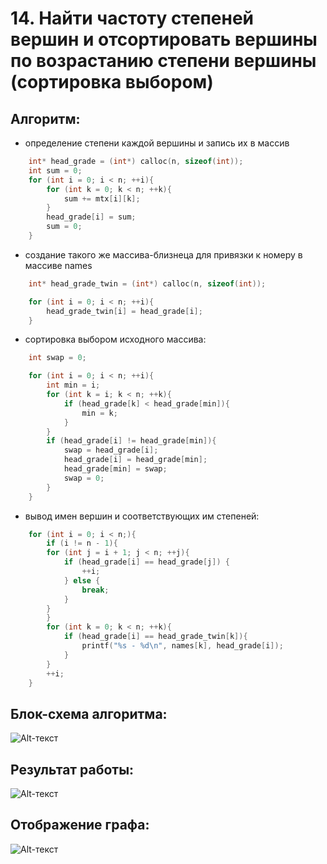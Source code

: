 # 14.	Найти частоту степеней вершин и отсортировать вершины по возрастанию степени вершины (сортировка выбором)

## Алгоритм:

- определение степени каждой вершины и запись их в массив

``` C
	int* head_grade = (int*) calloc(n, sizeof(int));
	int sum = 0;
	for (int i = 0; i < n; ++i){
		for (int k = 0; k < n; ++k){
			sum += mtx[i][k];
		}
		head_grade[i] = sum;
		sum = 0;
	}
```

- создание такого же массива-близнеца для привязки к номеру в массиве names 

```C
	int* head_grade_twin = (int*) calloc(n, sizeof(int));

	for (int i = 0; i < n; ++i){
		head_grade_twin[i] = head_grade[i];
	}
```

- сортировка выбором исходного массива:

```C
	int swap = 0;

	for (int i = 0; i < n; ++i){
		int min = i;
		for (int k = i; k < n; ++k){
			if (head_grade[k] < head_grade[min]){
				min = k;
			}
		}
		if (head_grade[i] != head_grade[min]){
			swap = head_grade[i];
			head_grade[i] = head_grade[min];
			head_grade[min] = swap;
			swap = 0;
		}
	}
``` 

- вывод имен вершин и соответствующих им степеней:

``` C
	for (int i = 0; i < n;){
		if (i != n - 1){
		for (int j = i + 1; j < n; ++j){
			if (head_grade[i] == head_grade[j]) {
				++i;
			} else {
				break;
			}
		}
		}
		for (int k = 0; k < n; ++k){
			if (head_grade[i] == head_grade_twin[k]){
				printf("%s - %d\n", names[k], head_grade[i]);
			}
		}
		++i;
	}
```

## Блок-схема алгоритма:

![Alt-текст](https://github.com/igorkorobenko/FLITA_4dz/blob/main/ДЗ4.png "блок-схема ДЗ4")

## Результат работы: 

![Alt-текст](https://github.com/igorkorobenko/FLITA_4dz/blob/main/term.png "териминал ДЗ4")

## Отображение графа:

![Alt-текст](https://github.com/igorkorobenko/FLITA_4dz/blob/main/test.png "граф ДЗ")
